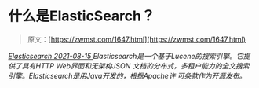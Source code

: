<!--yml
category: 未分类
date: 0001-01-01 00:00:00
--->

# 什么是ElasticSearch？

> 原文：[https://zwmst.com/1647.html](https://zwmst.com/1647.html)

   [ *Elasticsearch* ](https://zwmst.com/elasticsearch)*[ <time datetime="2021-08-15T16:01:14+08:00"> 2021-08-15 </time> ](https://zwmst.com/1647.html)  Elasticsearch是一个基于Lucene的搜索引擎。它提供了具有HTTP Web界面和无架构JSON 文档的分布式，多租户能力的全文搜索引擎。Elasticsearch是用Java开发的，根据Apache许 可条款作为开源发布。*